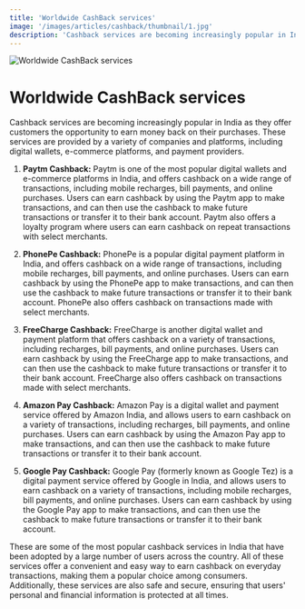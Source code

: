 ```yaml
---
title: 'Worldwide CashBack services'
image: '/images/articles/cashback/thumbnail/1.jpg'
description: 'Cashback services are becoming increasingly popular in India as they offer customers the opportunity to earn money back on their purchases. These services are provided by a variety of companies and platforms, including digital wallets, e-commerce platforms, and payment providers.'
---
```


![Worldwide CashBack services](/images/articles/cashback/1.jpg)

# Worldwide CashBack services

Cashback services are becoming increasingly popular in India as they offer customers the opportunity to earn money back on their purchases. These services are provided by a variety of companies and platforms, including digital wallets, e-commerce platforms, and payment providers.

1. **Paytm Cashback:** Paytm is one of the most popular digital wallets and e-commerce platforms in India, and offers cashback on a wide range of transactions, including mobile recharges, bill payments, and online purchases. Users can earn cashback by using the Paytm app to make transactions, and can then use the cashback to make future transactions or transfer it to their bank account. Paytm also offers a loyalty program where users can earn cashback on repeat transactions with select merchants.

2. **PhonePe Cashback:** PhonePe is a popular digital payment platform in India, and offers cashback on a wide range of transactions, including mobile recharges, bill payments, and online purchases. Users can earn cashback by using the PhonePe app to make transactions, and can then use the cashback to make future transactions or transfer it to their bank account. PhonePe also offers cashback on transactions made with select merchants.

3. **FreeCharge Cashback:** FreeCharge is another digital wallet and payment platform that offers cashback on a variety of transactions, including recharges, bill payments, and online purchases. Users can earn cashback by using the FreeCharge app to make transactions, and can then use the cashback to make future transactions or transfer it to their bank account. FreeCharge also offers cashback on transactions made with select merchants.

4. **Amazon Pay Cashback:** Amazon Pay is a digital wallet and payment service offered by Amazon India, and allows users to earn cashback on a variety of transactions, including recharges, bill payments, and online purchases. Users can earn cashback by using the Amazon Pay app to make transactions, and can then use the cashback to make future transactions or transfer it to their bank account.

5. **Google Pay Cashback:** Google Pay (formerly known as Google Tez) is a digital payment service offered by Google in India, and allows users to earn cashback on a variety of transactions, including mobile recharges, bill payments, and online purchases. Users can earn cashback by using the Google Pay app to make transactions, and can then use the cashback to make future transactions or transfer it to their bank account.

These are some of the most popular cashback services in India that have been adopted by a large number of users across the country. All of these services offer a convenient and easy way to earn cashback on everyday transactions, making them a popular choice among consumers. Additionally, these services are also safe and secure, ensuring that users' personal and financial information is protected at all times.
